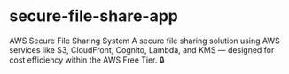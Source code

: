 # secure-file-share-app
AWS Secure File Sharing System
A secure file sharing solution using AWS services like S3, CloudFront, Cognito, Lambda, and KMS — designed for cost efficiency within the AWS Free Tier. 🔒
